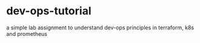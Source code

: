# dev-ops-tutorial
a simple lab assignment to understand dev-ops principles in terraform, k8s and prometheus
